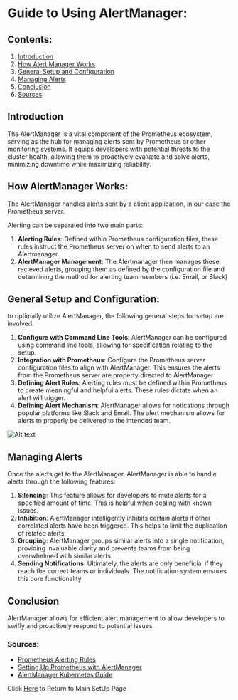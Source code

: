 # Guide to Using AlertManager:

## Contents:
1. [Introduction](#introduction)
2. [How Alert Manager Works](#how-alertmanager-works)
3. [General Setup and Configuration](#General-Setup-and-Configuration)
4. [Managing Alerts](#Managing-Alerts)
5. [Conclusion](#conclusion)
6. [Sources](#sources)

## Introduction
The AlertManager is a vital component of the Prometheus ecosystem, serving as the hub for managing alerts sent by Prometheus or other monitoring systems. It equips developers with potential threats to the cluster health, allowing them to proactively evaluate and solve alerts, minimizing downtime while maximizing reliability.

## How AlertManager Works:
The AlertManager handles alerts sent by a client application, in our case the Prometheus server.

Alerting can be separated into two main parts:
1. **Alerting Rules**: Defined within Prometheus configuration files, these rules instruct the Prometheus server on when to send alerts to an Alertmanager.
2. **AlertManager Management**: The Alertmanager then manages these recieved alerts, grouping them as defined by the configuration file and determining the method for alerting team members (i.e. Email, or Slack)

## General Setup and Configuration:
to optimally utilize AlertManager, the following general steps for setup are involved:
1. **Configure with Command Line Tools**: AlertManager can be configured using command line tools, allowing for specification relating to the setup.
2. **Integration with Prometheus**: Configure the Prometheus server configuration files to align with AlertManager. This ensures the alerts from the Prometheus server are property directed to AlertManager
3. **Defining Alert Rules**: Alerting rules must be defined within Prometheus to create meaningful and helpful alerts. These rules dictate when an alert will trigger.
4. **Defining Alert Mechanism**: AlertManager allows for notications through popular platforms like Slack and Email. The alert mechanism allows for alerts to properly be delivered to the intended team.

![Alt text](https://miro.medium.com/v2/resize%3Afit%3A1120/format%3Awebp/1%2AwWz5vwHcBeTATvBFKGqRkA.png)


## Managing Alerts
Once the alerts get to the AlertManager, AlertManager is able to handle alerts through the following features:
1. **Silencing**: This feature allows for developers to mute alerts for a specified amount of time. This is helpful when dealing with known issues.
2. **Inhibition**: AlertManager intelligently inhibits certain alerts if other correlated alerts have been triggered. This helps to limit the duplication of related alerts.
3. **Grouping**: AlertManager groups similar alerts into a single notification, providing invaluable clarity and prevents teams from being overwhelmed with similar alerts.
4. **Sending Notifications**: Ultimately, the alerts are only beneficial if they reach the correct teams or individuals. The notification system ensures this core functionality.

## Conclusion
AlertManager allows for efficient alert management to allow developers to swifly and proactively respond to potential issues. 


### Sources:
- [Prometheus Alerting Rules](https://prometheus.io/docs/prometheus/latest/configuration/alerting_rules/)
- [Setting Up Prometheus with AlertManager](https://itnext.io/prometheus-with-alertmanager-f2a1f7efabd6)
- [AlertManager Kubernetes Guide](https://devopscube.com/alert-manager-kubernetes-guide/)

Click [Here](../SetupREADME.md) to Return to Main SetUp Page

